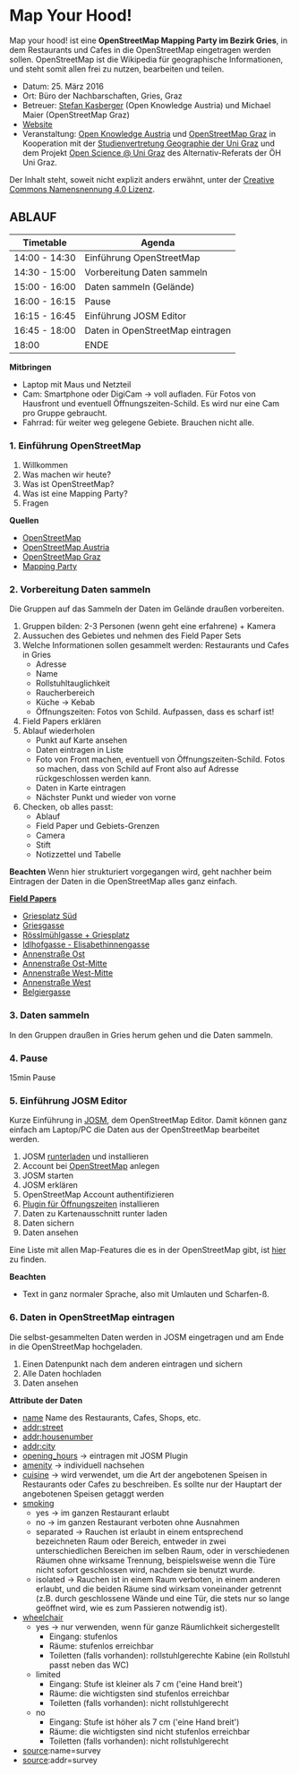 Map Your Hood!
==============================

Map your hood! ist eine **OpenStreetMap Mapping Party im Bezirk Gries**, in dem Restaurants und Cafes in die OpenStreetMap eingetragen werden sollen. OpenStreetMap ist die Wikipedia für geographische Informationen, und steht somit allen frei zu nutzen, bearbeiten und teilen.

- Datum: 25. März 2016
- Ort: Büro der Nachbarschaften, Gries, Graz
- Betreuer: [Stefan Kasberger](http://stefankasberger.at) (Open Knowledge Austria) und Michael Maier (OpenStreetMap Graz)
- [Website](http://okfn.at/2016/03/15/map-your-hood/)
- Veranstaltung: [Open Knowledge Austria](http://okfn.at) und [OpenStreetMap Graz](https://wiki.openstreetmap.org/wiki/Graz) in Kooperation mit der [Studienvertretung Geographie der Uni Graz](http://geographie.uni-graz.at/) und dem Projekt [Open Science @ Uni Graz](http://openscienceasap.org/projects-resources/open-science-at-uni-graz/) des Alternativ-Referats der ÖH Uni Graz.

Der Inhalt steht, soweit nicht explizit anders erwähnt, unter der [Creative Commons Namensnennung 4.0 Lizenz](https://creativecommons.org/licenses/by/4.0/).

## ABLAUF

| Timetable     | Agenda       |
|---------------|--------------|
| 14:00 - 14:30 | Einführung OpenStreetMap |
| 14:30 - 15:00 | Vorbereitung Daten sammeln |
| 15:00 - 16:00 | Daten sammeln (Gelände) |
| 16:00 - 16:15 | Pause |
| 16:15 - 16:45 | Einführung JOSM Editor |
| 16:45 - 18:00 | Daten in OpenStreetMap eintragen|
| 18:00         | ENDE |

**Mitbringen**
- Laptop mit Maus und Netzteil
- Cam: Smartphone oder DigiCam → voll aufladen. Für Fotos von Hausfront und eventuell Öffnungszeiten-Schild. Es wird nur eine Cam pro Gruppe gebraucht.
- Fahrrad: für weiter weg gelegene Gebiete. Brauchen nicht alle.

### 1. Einführung OpenStreetMap

1. Willkommen
2. Was machen wir heute?
3. Was ist OpenStreetMap?
4. Was ist eine Mapping Party?
5. Fragen

**Quellen**
- [OpenStreetMap](openstreetmap.org)
- [OpenStreetMap Austria](https://wiki.openstreetmap.org/wiki/WikiProject_Austria)
- [OpenStreetMap Graz](https://wiki.openstreetmap.org/wiki/Graz)
- [Mapping Party](http://wiki.openstreetmap.org/wiki/Mapping_parties)

### 2. Vorbereitung Daten sammeln
Die Gruppen auf das Sammeln der Daten im Gelände draußen vorbereiten.

1. Gruppen bilden: 2-3 Personen (wenn geht eine erfahrene) + Kamera
2. Aussuchen des Gebietes und nehmen des Field Paper Sets
3. Welche Informationen sollen gesammelt werden: Restaurants und Cafes in Gries
	- Adresse
	- Name
	- Rollstuhltauglichkeit
	- Raucherbereich
	- Küche → Kebab
	- Öffnungszeiten: Fotos von Schild. Aufpassen, dass es scharf ist!
4. Field Papers erklären
5. Ablauf wiederholen
	- Punkt auf Karte ansehen
	- Daten eintragen in Liste
	- Foto von Front machen, eventuell von Öffnungszeiten-Schild. Fotos so machen, dass von Schild auf Front also auf Adresse rückgeschlossen werden kann.
	- Daten in Karte eintragen
	- Nächster Punkt und wieder von vorne
6. Checken, ob alles passt:
	- Ablauf
	- Field Paper und Gebiets-Grenzen
	- Camera
	- Stift
	- Notizzettel und Tabelle

**Beachten**
Wenn hier strukturiert vorgegangen wird, geht nachher beim Eintragen der Daten in die OpenStreetMap alles ganz einfach.

**[Field Papers](http://fieldpapers.org/)**
- [Griesplatz Süd](http://www.fieldpapers.org/atlases/3i3c3dp1)
- [Griesgasse](http://www.fieldpapers.org/atlases/zfrsk36x)
- [Rösslmühlgasse + Griesplatz](http://www.fieldpapers.org/atlases/42xpaglg)
- [Idlhofgasse - Elisabethinnengasse](http://www.fieldpapers.org/atlases/2ofxenzo)
- [Annenstraße Ost](http://www.fieldpapers.org/atlases/4uh1764x)
- [Annenstraße Ost-Mitte](http://www.fieldpapers.org/atlases/2grli0tg)
- [Annenstraße West-Mitte](http://www.fieldpapers.org/atlases/3ihbxon4)
- [Annenstraße West](http://www.fieldpapers.org/atlases/67oseicf)
- [Belgiergasse](http://www.fieldpapers.org/atlases/1gil2l1f)

### 3. Daten sammeln
In den Gruppen draußen in Gries herum gehen und die Daten sammeln.

### 4. Pause
15min Pause

### 5. Einführung JOSM Editor
Kurze Einführung in [JOSM](https://josm.openstreetmap.de/), dem OpenStreetMap Editor. Damit können ganz einfach am Laptop/PC die Daten aus der OpenStreetMap bearbeitet werden.

1. JOSM [runterladen]() und installieren
2. Account bei [OpenStreetMap]() anlegen
3. JOSM starten
4. JOSM erklären
5. OpenStreetMap Account authentifizieren
6. [Plugin für Öffnungszeiten](https://wiki.openstreetmap.org/wiki/JOSM/Plugins/OpeningHoursEditor) installieren
7. Daten zu Kartenausschnitt runter laden
8. Daten sichern
9. Daten ansehen

Eine Liste mit allen Map-Features die es in der OpenStreetMap gibt, ist [hier](https://wiki.openstreetmap.org/wiki/Map_Features) zu finden.

**Beachten**
- Text in ganz normaler Sprache, also mit Umlauten und Scharfen-ß.

### 6. Daten in OpenStreetMap eintragen
Die selbst-gesammelten Daten werden in JOSM eingetragen und am Ende in die OpenStreetMap hochgeladen.

1. Einen Datenpunkt nach dem anderen eintragen und sichern
2. Alle Daten hochladen
3. Daten ansehen

**Attribute der Daten**
- [name](https://wiki.openstreetmap.org/wiki/DE:Key:name) Name des Restaurants, Cafes, Shops, etc.
- [addr:street](https://wiki.openstreetmap.org/wiki/DE:Key:addr)
- [addr:housenumber](https://wiki.openstreetmap.org/wiki/DE:Key:addr)
- [addr:city](https://wiki.openstreetmap.org/wiki/DE:Key:addr)
- [opening_hours](https://wiki.openstreetmap.org/wiki/DE:Key:opening_hours) → eintragen mit JOSM Plugin
- [amenity](https://wiki.openstreetmap.org/wiki/DE:Map_Features#Nutzung.2FEinrichtung) → individuell nachsehen
- [cuisine](https://wiki.openstreetmap.org/wiki/DE:Key:cuisine) → wird verwendet, um die Art der angebotenen Speisen in Restaurants oder Cafes zu beschreiben. Es sollte nur der Hauptart der angebotenen Speisen getaggt werden
- [smoking](http://wiki.openstreetmap.org/wiki/DE:Key:smoking)
	- yes → im ganzen Restaurant erlaubt
	- no → im ganzen Restaurant verboten ohne Ausnahmen
	- separated → Rauchen ist erlaubt in einem entsprechend bezeichneten Raum oder Bereich, entweder in zwei unterschiedlichen Bereichen im selben Raum, oder in verschiedenen Räumen ohne wirksame Trennung, beispielsweise wenn die Türe nicht sofort geschlossen wird, nachdem sie benutzt wurde. 
	- isolated → Rauchen ist in einem Raum verboten, in einem anderen erlaubt, und die beiden Räume sind wirksam voneinander getrennt (z.B. durch geschlossene Wände und eine Tür, die stets nur so lange geöffnet wird, wie es zum Passieren notwendig ist). 
- [wheelchair](https://wiki.openstreetmap.org/wiki/DE:Key:wheelchair)
	- yes → nur verwenden, wenn für ganze Räumlichkeit sichergestellt
		- Eingang: stufenlos
		- Räume: stufenlos erreichbar
		- Toiletten (falls vorhanden): rollstuhlgerechte Kabine (ein Rollstuhl passt neben das WC)
	- limited
		- Eingang: Stufe ist kleiner als 7 cm ('eine Hand breit')
		- Räume: die wichtigsten sind stufenlos erreichbar
		- Toiletten (falls vorhanden): nicht rollstuhlgerecht
	- no
		- Eingang: Stufe ist höher als 7 cm ('eine Hand breit')
		- Räume: die wichtigsten sind nicht stufenlos erreichbar
		- Toiletten (falls vorhanden): nicht rollstuhlgerecht
- [source](https://wiki.openstreetmap.org/wiki/DE:Key:source):name=survey
- [source](https://wiki.openstreetmap.org/wiki/DE:Key:source):addr=survey




